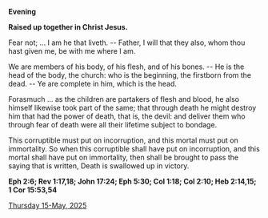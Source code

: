 **Evening**

**Raised up together in Christ Jesus.**
 
Fear not; ... I am he that liveth. -- Father, I will that they also, whom thou hast given me, be with me where I am.
 
We are members of his body, of his flesh, and of his bones. -- He is the head of the body, the church: who is the beginning, the firstborn from the dead. -- Ye are complete in him, which is the head.
 
Forasmuch ... as the children are partakers of flesh and blood, he also himself likewise took part of the same; that through death he might destroy him that had the power of death, that is, the devil: and deliver them who through fear of death were all their lifetime subject to bondage.
 
This corruptible must put on incorruption, and this mortal must put on immortality. So when this corruptible shall have put on incorruption, and this mortal shall have put on immortality, then shall be brought to pass the saying that is written, Death is swallowed up in victory.  

**Eph 2:6; Rev 1:17,18; John 17:24; Eph 5:30; Col 1:18; Col 2:10; Heb 2:14,15; 1 Cor 15:53,54**

[Thursday 15-May, 2025](https://t.me/daily_light)
